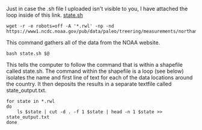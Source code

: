 Just in case the .sh file I uploaded isn't visible to you, I have attached the loop inside of this link. [state.sh](./state.sh)

```
wget -r -e robots=off -A '*.rwl' -np -nd https://www1.ncdc.noaa.gov/pub/data/paleo/treering/measurements/northamerica/usa/
```
This command gathers all of the data from the NOAA website.


```
bash state.sh $@
```
This tells the computer to follow the command that is within a shapefile called state.sh. The command within the shapefile is a loop (see below) isolates the name and first line of text for each of the data locations around the country. It then deposits the results in a separate textfile called state_output.txt.


```
for state in *.rwl
do
	ls $state | cut -d . -f 1 $state | head -n 1 $state >> state_output.txt
done
```
